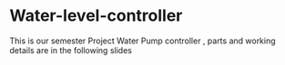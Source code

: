 # Water-level-controller
This is our semester Project Water Pump controller , parts and working details are in the following slides
